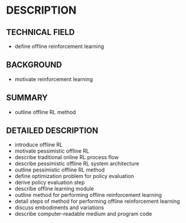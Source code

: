 # DESCRIPTION

## TECHNICAL FIELD

- define offline reinforcement learning

## BACKGROUND

- motivate reinforcement learning

## SUMMARY

- outline offline RL method

## DETAILED DESCRIPTION

- introduce offline RL
- motivate pessimistic offline RL
- describe traditional online RL process flow
- describe pessimistic offline RL system architecture
- outline pessimistic offline RL method
- define optimization problem for policy evaluation
- derive policy evaluation step
- describe offline learning module
- outline method for performing offline reinforcement learning
- detail steps of method for performing offline reinforcement learning
- discuss embodiments and variations
- describe computer-readable medium and program code

